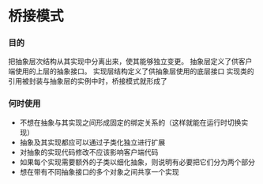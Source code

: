 #  桥接模式

### 目的
把抽象层次结构从其实现中分离出来，使其能够独立变更。
抽象层定义了供客户端使用的上层的抽象接口。
实现层结构定义了供抽象层使用的底层接口
实现类的引用被封装与抽象层的实例中时，桥接模式就形成了

### 何时使用
- 不想在抽象与其实现之间形成固定的绑定关系的（这样就能在运行时切换实现）
- 抽象及其实现都应可以通过子类化独立进行扩展
- 对抽象的实现代码修改不应该影响客户端代码
- 如果每个实现需要额外的子类以细化抽象，则说明有必要把它们分为两个部分
- 想在带有不同抽象接口的多个对象之间共享一个实现
